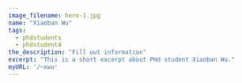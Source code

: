 ```yaml
---
image_filename: hero-1.jpg
name: "Xiaoban Wu"
tags:
  - phdstudents
  - phdstudent4
the_description: "Fill out information"
excerpt: "This is a short excerpt about PHd student Xiaoban Wu."
myURL: '/~xwu'
---
```

